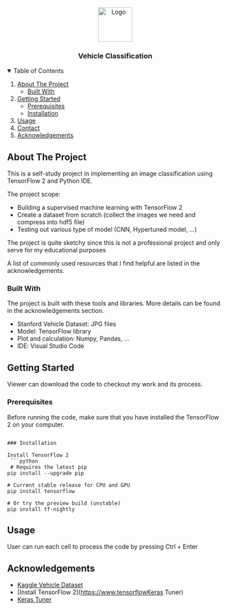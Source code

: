 
<!-- PROJECT LOGO -->
<br />
<p align="center">
  <a href="https://github.com/othneildrew/Best-README-Template">
    <img src="https://static.thenounproject.com/png/260814-200.png" alt="Logo" width="80" height="80">
  </a>

  <h3 align="center">Vehicle Classification</h3>
</p>



<!-- TABLE OF CONTENTS -->
<details open="open">
  <summary>Table of Contents</summary>
  <ol>
    <li>
      <a href="#about-the-project">About The Project</a>
      <ul>
        <li><a href="#built-with">Built With</a></li>
      </ul>
    </li>
    <li>
      <a href="#getting-started">Getting Started</a>
      <ul>
        <li><a href="#prerequisites">Prerequisites</a></li>
        <li><a href="#installation">Installation</a></li>
      </ul>
    </li>
    <li><a href="#usage">Usage</a></li>
    <li><a href="#contact">Contact</a></li>
    <li><a href="#acknowledgements">Acknowledgements</a></li>
  </ol>
</details>



<!-- ABOUT THE PROJECT -->
## About The Project

This is a self-study project in implementing an image classification using TensorFlow 2 and Python IDE.

The project scope:
* Building a supervised machine learning with TensorFlow 2
* Create a dataset from scratch (collect the images we need and compress into hdf5 file)
* Testing out various type of model (CNN, Hypertuned model, ...)

The project is quite sketchy since this is not a professional project and only serve for my educational purposes

A list of commonly used resources that I find helpful are listed in the acknowledgements.

### Built With

The project is built with these tools and libraries. More details can be found in the acknowledgements section.
* Stanford Vehicle Dataset: JPG files
* Model: TensorFlow library
* Plot and calculation: Numpy, Pandas, ...
* IDE: Visual Studio Code


<!-- GETTING STARTED -->
## Getting Started

Viewer can download the code to checkout my work and its process.

### Prerequisites

Before running the code, make sure that you have installed the TensorFlow 2 on your computer.
  ```

### Installation

Install TensorFlow 2
   ```python
   # Requires the latest pip
  pip install --upgrade pip

  # Current stable release for CPU and GPU
  pip install tensorflow

  # Or try the preview build (unstable)
  pip install tf-nightly
   ```

<!-- USAGE EXAMPLES -->
## Usage

User can run each cell to process the code by pressing Ctrl + Enter


<!-- ACKNOWLEDGEMENTS -->
## Acknowledgements

* [Kaggle Vehicle Dataset](https://www.kaggle.com/jessicali9530/stanford-cars-dataset)
* [Install TensorFlow 2](https://www.tensorflowKeras Tuner)
* [Keras Tuner](https://www.tensorflow.org/tutorials/keras/keras_tuner)





<!-- MARKDOWN LINKS & IMAGES -->
<!-- https://www.markdownguide.org/basic-syntax/#reference-style-links -->
[contributors-shield]: https://img.shields.io/github/contributors/othneildrew/Best-README-Template.svg?style=for-the-badge
[contributors-url]: https://github.com/othneildrew/Best-README-Template/graphs/contributors
[forks-shield]: https://img.shields.io/github/forks/othneildrew/Best-README-Template.svg?style=for-the-badge
[forks-url]: https://github.com/othneildrew/Best-README-Template/network/members
[stars-shield]: https://img.shields.io/github/stars/othneildrew/Best-README-Template.svg?style=for-the-badge
[stars-url]: https://github.com/othneildrew/Best-README-Template/stargazers
[issues-shield]: https://img.shields.io/github/issues/othneildrew/Best-README-Template.svg?style=for-the-badge
[issues-url]: https://github.com/othneildrew/Best-README-Template/issues
[license-shield]: https://img.shields.io/github/license/othneildrew/Best-README-Template.svg?style=for-the-badge
[license-url]: https://github.com/othneildrew/Best-README-Template/blob/master/LICENSE.txt
[linkedin-shield]: https://img.shields.io/badge/-LinkedIn-black.svg?style=for-the-badge&logo=linkedin&colorB=555
[linkedin-url]: https://linkedin.com/in/othneildrew
[product-screenshot]: images/screenshot.png
